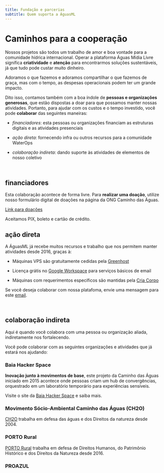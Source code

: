 ```yaml
---
title: Fundação e parcerias
subtitle: Quem suporta a ÁguasML
---
```


# Caminhos para a cooperação

Nossos projetos são todos um trabalho de amor e boa vontade para a comunidade hídrica internacional. Operar a plataforma Águas Mídia Livre significa **criatividade** e **atenção** para encontrarmos soluções sustentáveis, já que tudo pode custar muito dinheiro.

Adoramos o que fazemos e adoramos compartilhar o que fazemos de graça, mas com o tempo, as despesas operacionais podem ter um grande impacto. 

Dito isso, contamos também com a boa índole de **pessoas e organizações generosas**, que estão dispostas a doar para que possamos manter nossas atividades. Portanto, para ajudar com os custos e o tempo investido, você pode **colaborar** das seguintes maneiras:

* *financiadores*: esta pessoas ou organizações financiam as estruturas digitais e as atividades presenciais

* *ação direta*: fornecendo infra ou outros recursos para a comunidade WaterOps

* *colaboração indireta*: dando suporte às atividades de elementos de nosso coletivo



<br>

## financiadores

Esta colaboração acontece de forma livre. Para **realizar uma doação**, utilize nosso formulário digital de doações na página da ONG Caminho das Águas.

[Link para doações](https://caminhodasaguas.org.br/fontes/suportando-a-plataforma-aguasml/)

Aceitamos PIX, boleto e cartão de crédito.


## ação direta

A ÁguasML já recebe muitos recursos e trabalho que nos permitem manter atividades desde 2016, graças à: 

* Máquinas VPS são gratuitamente cedidas pela [Greenhost](https://greenhost.com)
  
* Licença grátis no [Google Workspace](https://gmail.com) para serviços básicos de email

* Máquinas com requerimentos específicos são mantidas pela [Cria Corpo](https://criacorpo.com.br)


Se você deseja colaborar com nossa platafoma, envie uma mensagem para este [email](mailto:waterops@aguas.ml).


<br>

## colaboração indireta
Aqui é quando você colabora com uma pessoa ou organização aliada, indiretamente nos fortalecendo.

Você pode colaborar com as seguintes organizações e atividades que já estará nos ajudando:

### Baia Hacker Space
**Inovação junto à movimentos de base**, este projeto da Caminho das Águas iniciado em 2015 acontece onde pessoas criam um hub de convergências, orquestrado em um laboratório temporário para experiências sensíveis.

Visite o site da [Baia Hacker Space](https://baiahacker.space) e saiba mais.


### Movimento Sócio-Ambiental Caminho das Águas (CH2O)
[CH2O](https://caminhodasaguas.org.br/) trabalha em defesa das águas e dos Direitos da natureza desde 2004.


### PORTO Rural
[PORTO Rural](https://portorural.com.br/) trabalha em defesa de Direitos Humanos, do Patrimônio Histórico e dos Direitos da Natureza desde 2016.


### PROAZUL




<br>
